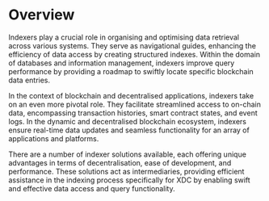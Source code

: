 # Overview

Indexers play a crucial role in organising and optimising data retrieval across various systems. They serve as navigational guides, enhancing the efficiency of data access by creating structured indexes. Within the domain of databases and information management, indexers improve query performance by providing a roadmap to swiftly locate specific blockchain data entries.

In the context of blockchain and decentralised applications, indexers take on an even more pivotal role. They facilitate streamlined access to on-chain data, encompassing transaction histories, smart contract states, and event logs. In the dynamic and decentralised blockchain ecosystem, indexers ensure real-time data updates and seamless functionality for an array of applications and platforms.

There are a number of indexer solutions available, each offering unique advantages in terms of decentralisation, ease of development, and performance. These solutions act as intermediaries, providing efficient assistance in the indexing process specifically for XDC by enabling swift and effective data access and query functionality.
